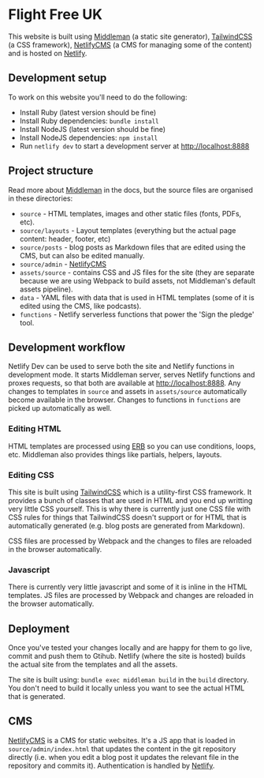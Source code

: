 # Flight Free UK

This website is built using [Middleman](https://middlemanapp.com/) (a static
site generator), [TailwindCSS](https://tailwindcss.com/) (a CSS framework),
[NetlifyCMS](https://www.netlifycms.org/) (a CMS for managing some of the content)
and is hosted on [Netlify](https://www.netlify.com/).

## Development setup

To work on this website you'll need to do the following:

* Install Ruby (latest version should be fine)
* Install Ruby dependencies: `bundle install`
* Install NodeJS (latest version should be fine)
* Install NodeJS dependencies: `npm install`
* Run `netlify dev` to start a development server at
  [http://localhost:8888](http://localhost:8888)

## Project structure

Read more about [Middleman](https://middlemanapp.com/) in the docs, but the
source files are organised in these directories:

* `source` - HTML templates, images and other static files (fonts, PDFs, etc).
* `source/layouts` - Layout templates (everything but the actual page content:
  header, footer, etc)
* `source/posts` - blog posts as Markdown files that are edited using the CMS,
  but can also be edited manually.
* `source/admin` - [NetlifyCMS](https://www.netlifycms.org/)
* `assets/source` - contains CSS and JS files for the site (they are separate because we are using Webpack to build assets, not Middleman's default assets pipeline).
* `data` - YAML files with data that is used in HTML templates (some of it is
  edited using the CMS, like podcasts).
* `functions` - Netlify serverless functions that power the 'Sign the pledge'
  tool.

## Development workflow

Netlify Dev can be used to serve both the site and Netlify functions in
development mode. It starts Middleman server, serves Netlify functions and
proxes requests, so that both are available at
[http://localhost:8888](http://localhost:8888). Any changes to templates in
`source` and assets in `assets/source` automatically become available in the
browser. Changes to functions in `functions` are picked up automatically as
well.

### Editing HTML

HTML templates are processed using
[ERB](https://ruby-doc.org/stdlib-2.6.5/libdoc/erb/rdoc/ERB.html) so you can
use conditions, loops, etc. Middleman also provides things like partials,
helpers, layouts.

### Editing CSS

This site is built using [TailwindCSS](https://tailwindcss.com/) which is a
utility-first CSS framework. It provides a bunch of classes that are used in
HTML and you end up writting very little CSS yourself. This is why there is
currently just one CSS file with CSS rules for things that TailwindCSS doesn't
support or for HTML that is automatically generated (e.g. blog posts are
generated from Markdown).

CSS files are processed by Webpack and the changes to files are reloaded in the
browser automatically.

### Javascript

There is currently very little javascript and some of it is inline in the HTML
templates. JS files are processed by Webpack and changes are reloaded in the
browser automatically.

## Deployment

Once you've tested your changes locally and are happy for them to go live,
commit and push them to Gtihub. Netlify (where the site is hosted) builds the
actual site from the templates and all the assets.

The site is built using: `bundle exec middleman build` in the `build`
directory. You don't need to build it locally unless you want to see the actual
HTML that is generated.

## CMS

[NetlifyCMS](https://www.netlifycms.org/) is a CMS for static websites. It's a
JS app that is loaded in `source/admin/index.html` that updates the content in
the git repository directly (i.e. when you edit a blog post it updates the
relevant file in the repository and commits it). Authentication is handled by
[Netlify](https://www.netlify.com/).
